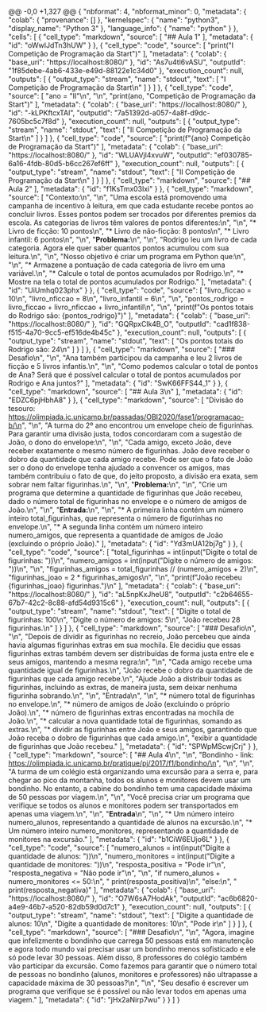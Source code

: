 @@ -0,0 +1,327 @@
{
  "nbformat": 4,
  "nbformat_minor": 0,
  "metadata": {
    "colab": {
      "provenance": []
    },
    "kernelspec": {
      "name": "python3",
      "display_name": "Python 3"
    },
    "language_info": {
      "name": "python"
    }
  },
  "cells": [
    {
      "cell_type": "markdown",
      "source": [
        "## Aula 1"
      ],
      "metadata": {
        "id": "oWwIJdTn3hUW"
      }
    },
    {
      "cell_type": "code",
      "source": [
        "print(\"I Competição de Programação da Start\")"
      ],
      "metadata": {
        "colab": {
          "base_uri": "https://localhost:8080/"
        },
        "id": "As7u4tl6vASU",
        "outputId": "1f85debe-4ab6-433e-e49d-88122e1c34d0"
      },
      "execution_count": null,
      "outputs": [
        {
          "output_type": "stream",
          "name": "stdout",
          "text": [
            "I Competição de Programação da Start\n"
          ]
        }
      ]
    },
    {
      "cell_type": "code",
      "source": [
        "ano = \"II\"\n",
        "\n",
        "print(ano, \"Competição de Programação da Start\")"
      ],
      "metadata": {
        "colab": {
          "base_uri": "https://localhost:8080/"
        },
        "id": "-kLPKftcxTAl",
        "outputId": "7a51392d-a057-4a8f-d9dc-7605bc5c7f8d"
      },
      "execution_count": null,
      "outputs": [
        {
          "output_type": "stream",
          "name": "stdout",
          "text": [
            "II Competição de Programação da Start\n"
          ]
        }
      ]
    },
    {
      "cell_type": "code",
      "source": [
        "print(f\"{ano} Competição de Programação da Start\")"
      ],
      "metadata": {
        "colab": {
          "base_uri": "https://localhost:8080/"
        },
        "id": "WLUAVjl4xvuW",
        "outputId": "ef030785-6a16-4fdb-80d5-b6cc267ef6ff"
      },
      "execution_count": null,
      "outputs": [
        {
          "output_type": "stream",
          "name": "stdout",
          "text": [
            "II Competição de Programação da Start\n"
          ]
        }
      ]
    },
    {
      "cell_type": "markdown",
      "source": [
        "## Aula 2"
      ],
      "metadata": {
        "id": "f1KsTmx03lxi"
      }
    },
    {
      "cell_type": "markdown",
      "source": [
        "Contexto:\n",
        "\n",
        "Uma escola está promovendo uma campanha de incentivo à leitura, em que cada estudante recebe pontos ao concluir livros. Esses pontos podem ser trocados por diferentes premios da escola. As categorias de livros têm valores de pontos diferentes:\n",
        "\n",
        "* Livro de ficção: 10 pontos\n",
        "* Livro de não-ficção: 8 pontos\n",
        "* Livro infantil: 6 pontos\n",
        "\n",
        "**Problema:**\n",
        "\n",
        "Rodrigo leu um livro de cada categoria. Agora ele quer saber quantos pontos acumulou com sua leitura.\n",
        "\n",
        "Nosso objetivo é criar um programa em Python que:\n",
        "\n",
        "* Armazene a pontuação de cada categoria de livro em uma variável.\n",
        "* Calcule o total de pontos acumulados por Rodrigo.\n",
        "* Mostre na tela o total de pontos acumulados por Rodrigo."
      ],
      "metadata": {
        "id": "UiUmhq023phx"
      }
    },
    {
      "cell_type": "code",
      "source": [
        "livro_ficcao = 10\n",
        "livro_nficcao = 8\n",
        "livro_infantil = 6\n",
        "\n",
        "pontos_rodrigo = livro_ficcao + livro_nficcao + livro_infantil\n",
        "\n",
        "print(f\"Os pontos totais do Rodrigo são: {pontos_rodrigo}\")"
      ],
      "metadata": {
        "colab": {
          "base_uri": "https://localhost:8080/"
        },
        "id": "GQRpxCIk4B_O",
        "outputId": "cad1f838-f515-4a70-9cc5-ef516de4b45c"
      },
      "execution_count": null,
      "outputs": [
        {
          "output_type": "stream",
          "name": "stdout",
          "text": [
            "Os pontos totais do Rodrigo são: 24\n"
          ]
        }
      ]
    },
    {
      "cell_type": "markdown",
      "source": [
        "### Desafio\n",
        "\n",
        "Ana também participou da campanha e leu 2 livros de ficção e 5 livros infantis.\n",
        "\n",
        "Como podemos calcular o total de pontos de Ana? Será que é possível calcular o total de pontos acumulados por Rodrigo e Ana juntos?"
      ],
      "metadata": {
        "id": "SwK66FFS44_1"
      }
    },
    {
      "cell_type": "markdown",
      "source": [
        "## Aula 3\n"
      ],
      "metadata": {
        "id": "EDZC6pjHbhA8"
      }
    },
    {
      "cell_type": "markdown",
      "source": [
        "Divisão do tesouro: https://olimpiada.ic.unicamp.br/passadas/OBI2020/fase1/programacao-b/\n",
        "\n",
        "A turma do 2º ano encontrou um envelope cheio de figurinhas. Para garantir uma divisão justa, todos concordaram com a sugestão de João, o dono do envelope:\n",
        "\n",
        "Cada amigo, exceto João, deve receber exatamente o mesmo número de figurinhas. João deve receber o dobro da quantidade que cada amigo recebe. Pode ser que o fato de João ser o dono do envelope tenha ajudado a convencer os amigos, mas também contribuiu o fato de que, do jeito proposto, a divisão era exata, sem sobrar nem faltar figurinhas.\n",
        "\n",
        "**Problema:**\n",
        "\n",
        "Crie um programa que determine a quantidade de figurinhas que João recebeu, dado o número total de figurinhas no envelope e o número de amigos de João.\n",
        "\n",
        "**Entrada:**\n",
        "\n",
        "* A primeira linha contém um número inteiro total_figurinhas, que representa o número de figurinhas no envelope.\n",
        "* A segunda linha contém um número inteiro numero_amigos, que representa a quantidade de amigos de João (excluindo o próprio João)."
      ],
      "metadata": {
        "id": "Yd3mUA12bj7g"
      }
    },
    {
      "cell_type": "code",
      "source": [
        "total_figurinhas = int(input(\"Digite o total de figurinhas: \"))\n",
        "numero_amigos = int(input(\"Digite o número de amigos: \"))\n",
        "\n",
        "figurinhas_amigos = total_figurinhas // (numero_amigos + 2)\n",
        "figurinhas_joao = 2 * figurinhas_amigos\n",
        "\n",
        "print(f\"João recebeu {figurinhas_joao} figurinhas.\")\n"
      ],
      "metadata": {
        "colab": {
          "base_uri": "https://localhost:8080/"
        },
        "id": "aL5npKxJheU8",
        "outputId": "c2b64655-67b7-42c2-8c88-afd54d9315c6"
      },
      "execution_count": null,
      "outputs": [
        {
          "output_type": "stream",
          "name": "stdout",
          "text": [
            "Digite o total de figurinhas: 100\n",
            "Digite o número de amigos: 5\n",
            "João recebeu 28 figurinhas.\n"
          ]
        }
      ]
    },
    {
      "cell_type": "markdown",
      "source": [
        "### Desafio\n",
        "\n",
        "Depois de dividir as figurinhas no recreio, João percebeu que ainda havia algumas figurinhas extras em sua mochila. Ele decidiu que essas figurinhas extras também devem ser distribuídas de forma justa entre ele e seus amigos, mantendo a mesma regra:\n",
        "\n",
        "Cada amigo recebe uma quantidade igual de figurinhas.\n",
        "João recebe o dobro da quantidade de figurinhas que cada amigo recebe.\n",
        "Ajude João a distribuir todas as figurinhas, incluindo as extras, de maneira justa, sem deixar nenhuma figurinha sobrando.\n",
        "\n",
        "Entrada\n",
        "\n",
        "* número total de figurinhas no envelope.\n",
        "* número de amigos de João (excluindo o próprio João).\n",
        "* número de figurinhas extras encontradas na mochila de João.\n",
        "* calcular a nova quantidade total de figurinhas, somando as extras.\n",
        "* dividir as figurinhas entre João e seus amigos, garantindo que João receba o dobro de figurinhas que cada amigo.\n",
        "exibir a quantidade de figurinhas que João recebeu."
      ],
      "metadata": {
        "id": "SPWpMScwjCrj"
      }
    },
    {
      "cell_type": "markdown",
      "source": [
        "## Aula 4\n",
        "\n",
        "Bondinho - link: https://olimpiada.ic.unicamp.br/pratique/pj/2017/f1/bondinho/\n",
        "\n",
        "\n",
        "A turma de um colégio está organizando uma excursão para a serra e, para chegar ao pico da montanha, todos os alunos e monitores devem usar um bondinho. No entanto, a cabine do bondinho tem uma capacidade máxima de 50 pessoas por viagem.\n",
        "\n",
        "Você precisa criar um programa que verifique se todos os alunos e monitores podem ser transportados em apenas uma viagem.\n",
        "\n",
        "**Entrada**\n",
        "\n",
        "* Um número inteiro numero_alunos, representando a quantidade de alunos na excursão.\n",
        "* Um número inteiro numero_monitores, representando a quantidade de monitores na excursão."
      ],
      "metadata": {
        "id": "b1CiW6EUjo6L"
      }
    },
    {
      "cell_type": "code",
      "source": [
        "numero_alunos = int(input(\"Digite a quantidade de alunos: \"))\n",
        "numero_monitores = int(input(\"Digite a quantidade de monitores: \"))\n",
        "resposta_positiva = \"Pode ir\"\n",
        "resposta_negativa = \"Não pode ir\"\n",
        "\n",
        "if numero_alunos + numero_monitores <= 50:\n",
        "  print(resposta_positiva)\n",
        "else:\n",
        "  print(resposta_negativa)"
      ],
      "metadata": {
        "colab": {
          "base_uri": "https://localhost:8080/"
        },
        "id": "O7W6sA7HodAk",
        "outputId": "ac6b6820-a4e9-46b7-a520-82db59d0d7c1"
      },
      "execution_count": null,
      "outputs": [
        {
          "output_type": "stream",
          "name": "stdout",
          "text": [
            "Digite a quantidade de alunos: 10\n",
            "Digite a quantidade de monitores: 10\n",
            "Pode ir\n"
          ]
        }
      ]
    },
    {
      "cell_type": "markdown",
      "source": [
        "### Desafio\n",
        "\n",
        "Agora, imagine que infelizmente o bondinho que carrega 50 pessoas está em manutenção e agora todo mundo vai precisar usar um bondinho menos sofisticado e ele só pode levar 30 pessoas. Além disso, 8 professores do colégio também vão participar da excursão. Como fazemos para garantir que o número total de pessoas no bondinho (alunos, monitores e professores) não ultrapasse a capacidade máxima de 30 pessoas?\n",
        "\n",
        "Seu desafio é escrever um programa que verifique se é possível ou não levar todos em apenas uma viagem."
      ],
      "metadata": {
        "id": "jHx2aNirp7wu"
      }
    }
  ]
}

